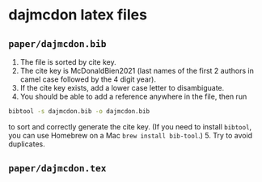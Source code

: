 # dajmcdon latex files

## `paper/dajmcdon.bib`

1. The file is sorted by cite key.
2. The cite key is McDonaldBien2021 (last names of the first 2 authors in
camel case followed by the 4 digit year).
3. If the cite key exists, add a lower case letter to disambiguate.
4. You should be able to add a reference anywhere in the file, then run
``` bash
bibtool -s dajmcdon.bib -o dajmcdon.bib
```
to sort and correctly generate the cite key. (If you need to install `bibtool`,
you can use Homebrew on a Mac `brew install bib-tool`.)
5. Try to avoid duplicates.


## `paper/dajmcdon.tex`


